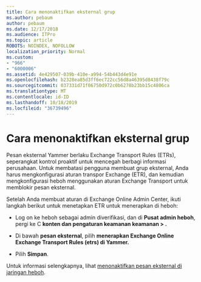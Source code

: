 ```yaml
---
title: Cara menonaktifkan eksternal grup
ms.author: pebaum
author: pebaum
ms.date: 12/17/2018
ms.audience: ITPro
ms.topic: article
ROBOTS: NOINDEX, NOFOLLOW
localization_priority: Normal
ms.custom:
- "966"
- "6000006"
ms.assetid: 4e429507-039b-410e-a994-54b443d4e91e
ms.openlocfilehash: b2328ea85d3ff6ec722cc56d8a46395d8438f79c
ms.sourcegitcommit: 037331d71f06750d972c0b6278b23bb15c4806ca
ms.translationtype: MT
ms.contentlocale: id-ID
ms.lasthandoff: 10/18/2019
ms.locfileid: "36739496"
---
```

# <a name="how-to-disable-external-groups"></a>Cara menonaktifkan eksternal grup

Pesan eksternal Yammer berlaku Exchange Transport Rules (ETRs), seperangkat kontrol proaktif untuk mencegah berbagi informasi perusahaan. Untuk membatasi pengguna membuat grup eksternal, Anda harus mengkonfigurasi aturan transpor Exchange (ETR), dan kemudian mengkonfigurasi heboh menggunakan aturan Exchange Transport untuk memblokir pesan eksternal.
  
Setelah Anda membuat aturan di Exchange Online Admin Center, ikuti langkah berikut untuk menetapkan ETR untuk menerapkan di heboh:
  
- Log on ke heboh sebagai admin diverifikasi, dan di **Pusat admin heboh**, pergi ke C **konten dan pengaturan keamanan keamanan \> .**

- Di bawah **pesan eksternal**, pilih **menerapkan Exchange Online Exchange Transport Rules (etrs) di Yammer.**

- Pilih **Simpan**.

Untuk informasi selengkapnya, lihat [menonaktifkan pesan eksternal di jaringan heboh](https://docs.microsoft.com/yammer/work-with-external-users/disable-external-messaging).
  